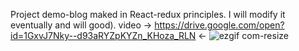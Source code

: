 Project demo-blog maked in React-redux principles. I will modify it eventually and will good).
video -> https://drive.google.com/open?id=1GxvJ7Nky--d93aRYZpKYZn_KHoza_RLN  <-
![ezgif com-resize](https://user-images.githubusercontent.com/64287748/82727348-fe465280-9cfa-11ea-82d6-82e00f4058d1.gif)
